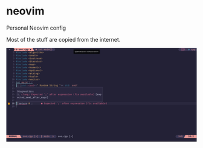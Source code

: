 # neovim

Personal Neovim config

Most of the stuff are copied from the internet.


 ![Screenshots](nvim.png)

